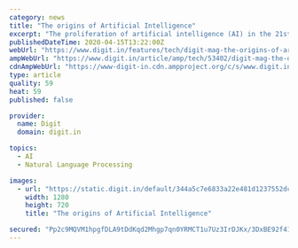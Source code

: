 ```yaml
---
category: news
title: "The origins of Artificial Intelligence"
excerpt: "The proliferation of artificial intelligence (AI) in the 21st century does not paint the picture of its history dating back too far into the past. However, the concept of mechanized 'humans' first came to be in 380 BC when numerous mathematicians, theologians, professors, philosophers, and authors pondered over calculating machines and numeral ..."
publishedDateTime: 2020-04-15T13:22:00Z
webUrl: "https://www.digit.in/features/tech/digit-mag-the-origins-of-artificial-intelligence-53402.html"
ampWebUrl: "https://www.digit.in/article/amp/tech/53402/digit-mag-the-origins-of-artificial-intelligence"
cdnAmpWebUrl: "https://www-digit-in.cdn.ampproject.org/c/s/www.digit.in/article/amp/tech/53402/digit-mag-the-origins-of-artificial-intelligence"
type: article
quality: 59
heat: 59
published: false

provider:
  name: Digit
  domain: digit.in

topics:
  - AI
  - Natural Language Processing

images:
  - url: "https://static.digit.in/default/344a5c7e6833a22e481d1237552dcd0132ad4a03.jpeg"
    width: 1280
    height: 720
    title: "The origins of Artificial Intelligence"

secured: "Pp2c9MQVM1hpgfDLA9tDdKqd2Mhgp7qn0YRMCT1u7Uz3IrDJKx/3DxBE92f41XGjzAi1vLz4F4NCXcbrSeqjXpMAYbWbObAkvXpfSjZuegcha2Abv9a0x+VJFTGVvl05sF6kNfsirbEHkX9+Kygx67nu889Kzs1eK+/Xo0cgJFcgyP0tMSMNvYfEcH0wPR9qoIzl4jqQN3dgjWiU3rZVEZQKmpAgfLOdvq22cjj7TGiwkJd7wMyMmRKbtCtGDLZv2Rrs9hlTXiWVWume2+7TzY8k4zcoZI+2efCKTyzehfMVI/KvBD93wUkzc879tjgJ;dWUQXYyUZqVShUNHs/8PFQ=="
---
```


